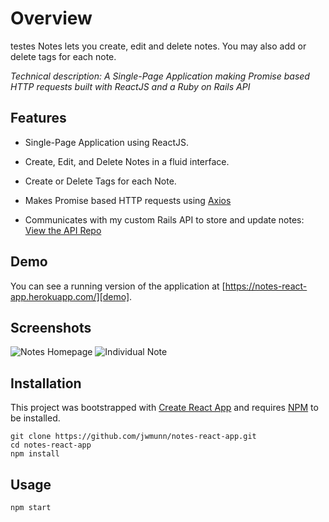 # Overview
testes
Notes lets you create, edit and delete notes. You may also add or delete tags for each note.

*Technical description: A Single-Page Application making Promise based HTTP requests built with ReactJS and a Ruby on Rails API*

## Features

* Single-Page Application using ReactJS.

* Create, Edit, and Delete Notes in a fluid interface.

* Create or Delete Tags for each Note.

* Makes Promise based HTTP requests using [Axios](https://github.com/axios/axios)

* Communicates with my custom Rails API to store and update notes: [View the API Repo](https://github.com/jwmunn/notes-rails-api)

## Demo
You can see a running version of the application at
[https://notes-react-app.herokuapp.com/][demo].

[demo]: https://notes-react-app.herokuapp.com/

## Screenshots
![Notes Homepage](/notes-index.png "Notes Homepage")
![Individual Note](/notes-show.png "Individual Note")

## Installation
This project was bootstrapped with [Create React App](https://github.com/facebookincubator/create-react-app)
and requires [NPM](https://docs.npmjs.com/) to be installed.

    git clone https://github.com/jwmunn/notes-react-app.git
    cd notes-react-app
    npm install

## Usage
    npm start
